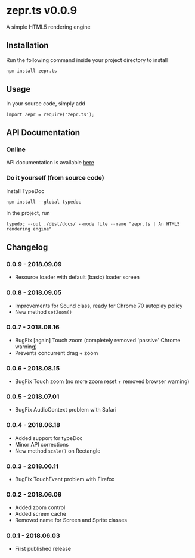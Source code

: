 # zepr.ts v0.0.9

A simple HTML5 rendering engine

## Installation

Run the following command inside your project directory to install

```
npm install zepr.ts
```

## Usage

In your source code, simply add

```
import Zepr = require('zepr.ts');
```

## API Documentation 

### Online

API documentation is available [here](https://zepr.fr/zts/api)

### Do it yourself (from source code)

Install TypeDoc 

```
npm install --global typedoc
```

In the project, run

```
typedoc --out ./dist/docs/ --mode file --name "zepr.ts | An HTML5 rendering engine"
```

## Changelog

### 0.0.9 - 2018.09.09

- Resource loader with default (basic) loader screen

### 0.0.8 - 2018.09.05

- Improvements for Sound class, ready for Chrome 70 autoplay policy
- New method `setZoom()`

### 0.0.7 - 2018.08.16

- BugFix [again] Touch zoom (completely removed 'passive' Chrome warning)
- Prevents concurrent drag + zoom

### 0.0.6 - 2018.08.15

- BugFix Touch zoom (no more zoom reset + removed browser warning)

### 0.0.5 - 2018.07.01

- BugFix AudioContext problem with Safari

### 0.0.4 - 2018.06.18

- Added support for typeDoc
- Minor API corrections
- New method `scale()` on Rectangle

### 0.0.3 - 2018.06.11

- BugFix TouchEvent problem with Firefox

### 0.0.2 - 2018.06.09

- Added zoom control
- Added screen cache
- Removed name for Screen and Sprite classes

### 0.0.1 - 2018.06.03

- First published release

